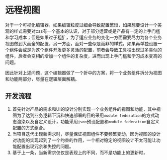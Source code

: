# 远程视图

对于一个可视化编辑器，如果编辑粒度过细会导致配置繁琐，如果想要设计一个美观的样式需要对css有一个基本的认识，对于部分运营或是产品有一定的上手门槛和学习成本；但是如果过于粗犷，为了适应业务的变化一方面需要尽力为各个业务视图做到大而全的配置，另一方面，面对一些似是而非的样式，如果再单独设置一个组件会或是为这个组件开发更多灵活的配置，前者会导致工具栏出现过多类似的组件，后者会变相的增加一个组件的复杂度，进而出现上手门槛和学习成本变高的问题。

因此针对上述问题，这个编辑器做了一个折中的方案，将一个业务组件拆分为视图和功能两部分，尽量在逻辑层面解耦。

## 开发流程
1. 首先针对产品的需求和UI的设计分别实现一个业务组件的视图和功能，其中视图为了达到业务逻辑下沉和快速部署的目的采用`module federation`的方式动态渲染以及自定义设计，功能采用`json`预设配置和`module federation`自定义配置的方式组合。
2. 当项目迭代出现新需求时，尽量保证视图组件不要频繁变动，因为视图的设计对功能的实现起到了一个约束的作用，一个相对稳定的视图设计不太可能让功能配置出现冗余和失控的问题。
3. 基于上一条，当新需求仅仅是表现上的不同，而不是功能上的更新时，